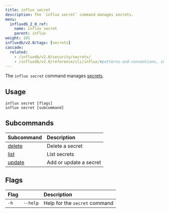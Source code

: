 ```yaml
---
title: influx secret
description: The `influx secret` command manages secrets.
menu:
  influxdb_2_0_ref:
    name: influx secret
    parent: influx
weight: 101
influxdb/v2.0/tags: [secrets]
cascade:
  related:
    - /influxdb/v2.0/security/secrets/
    - /influxdb/v2.0/reference/cli/influx/#patterns-and-conventions, influx CLI patterns and conventions
---
```


The `influx secret` command manages [secrets](/influxdb/v2.0/reference/glossary/#secret).

## Usage
```
influx secret [flags]
influx secret [subcommand]
```

## Subcommands
| Subcommand                                                   | Description            |
|:----------                                                   |:-----------            |
| [delete](/influxdb/v2.0/reference/cli/influx/secret/delete/) | Delete a secret        |
| [list](/influxdb/v2.0/reference/cli/influx/secret/list/)     | List secrets           |
| [update](/influxdb/v2.0/reference/cli/influx/secret/update/) | Add or update a secret |

## Flags
| Flag |          | Description                   |
|:---- |:---      |:-----------                   |
| `-h` | `--help` | Help for the `secret` command |
